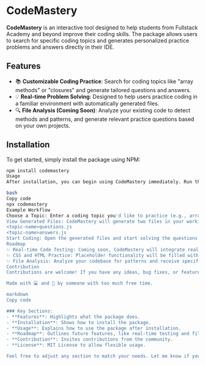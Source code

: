 # CodeMastery

**CodeMastery** is an interactive tool designed to help students from Fullstack Academy and beyond improve their coding skills. The package allows users to search for specific coding topics and generates personalized practice problems and answers directly in their IDE. 

## Features

- 📚 **Customizable Coding Practice**: Search for coding topics like "array methods" or "closures" and generate tailored questions and answers.
- 💡 **Real-time Problem Solving**: Designed to help users practice coding in a familiar environment with automatically generated files.
- 🔍 **File Analysis (Coming Soon)**: Analyze your existing code to detect methods and patterns, and generate relevant practice questions based on your own projects.

## Installation

To get started, simply install the package using NPM:

```bash
npm install codemastery
Usage
After installation, you can begin using CodeMastery immediately. Run the following command to start generating coding problems:

bash
Copy code
npx codemastery
Example Workflow
Choose a Topic: Enter a coding topic you'd like to practice (e.g., arrays, promises, flexbox).
View Generated Files: CodeMastery will generate two files in your working directory:
<topic-name>questions.js
<topic-name>answers.js
Start Coding: Open the generated files and start solving the questions in your preferred IDE.
Roadmap
✨ Real-time Code Testing: Coming soon, CodeMastery will integrate real-time code testing for JavaScript.
✨ CSS and HTML Practice: Placeholder functionality will be filled with CSS/HTML practice questions and solutions.
✨ File Analysis: Analyze your codebase for patterns and receive specific practice problems based on the methods and techniques used.
Contribution
Contributions are welcome! If you have any ideas, bug fixes, or feature requests, feel free to submit a pull request or open an issue.

Made with 💻 and 🧠 by someone with too much free time.

markdown
Copy code

### Key Sections:
- **Features**: Highlights what the package does.
- **Installation**: Shows how to install the package.
- **Usage**: Explains how to use the package after installation.
- **Roadmap**: Outlines future features, like real-time testing and file analysis.
- **Contribution**: Invites contributions from the community.
- **License**: MIT License to allow flexible usage.

Feel free to adjust any section to match your needs. Let me know if you'd like to make any changes!
